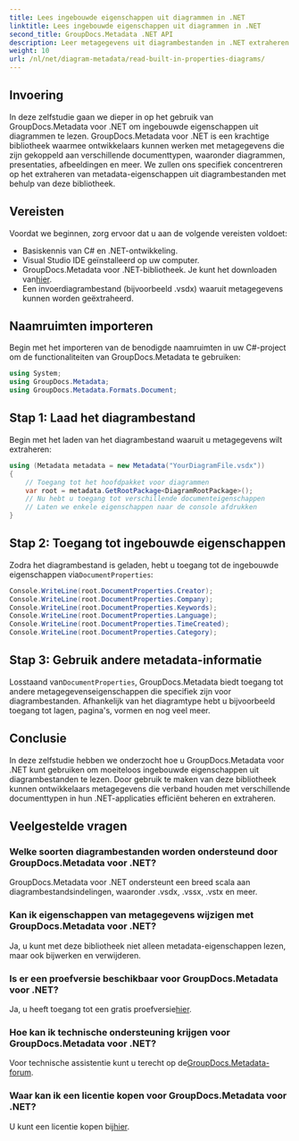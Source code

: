 ```yaml
---
title: Lees ingebouwde eigenschappen uit diagrammen in .NET
linktitle: Lees ingebouwde eigenschappen uit diagrammen in .NET
second_title: GroupDocs.Metadata .NET API
description: Leer metagegevens uit diagrambestanden in .NET extraheren met behulp van GroupDocs.Metadata. Verbeter documentbeheer en -analyse efficiënt.
weight: 10
url: /nl/net/diagram-metadata/read-built-in-properties-diagrams/
---
```

## Invoering
In deze zelfstudie gaan we dieper in op het gebruik van GroupDocs.Metadata voor .NET om ingebouwde eigenschappen uit diagrammen te lezen. GroupDocs.Metadata voor .NET is een krachtige bibliotheek waarmee ontwikkelaars kunnen werken met metagegevens die zijn gekoppeld aan verschillende documenttypen, waaronder diagrammen, presentaties, afbeeldingen en meer. We zullen ons specifiek concentreren op het extraheren van metadata-eigenschappen uit diagrambestanden met behulp van deze bibliotheek.
## Vereisten
Voordat we beginnen, zorg ervoor dat u aan de volgende vereisten voldoet:
- Basiskennis van C# en .NET-ontwikkeling.
- Visual Studio IDE geïnstalleerd op uw computer.
-  GroupDocs.Metadata voor .NET-bibliotheek. Je kunt het downloaden van[hier](https://releases.groupdocs.com/metadata/net/).
- Een invoerdiagrambestand (bijvoorbeeld .vsdx) waaruit metagegevens kunnen worden geëxtraheerd.

## Naamruimten importeren
Begin met het importeren van de benodigde naamruimten in uw C#-project om de functionaliteiten van GroupDocs.Metadata te gebruiken:
```csharp
using System;
using GroupDocs.Metadata;
using GroupDocs.Metadata.Formats.Document;
```
## Stap 1: Laad het diagrambestand
Begin met het laden van het diagrambestand waaruit u metagegevens wilt extraheren:
```csharp
using (Metadata metadata = new Metadata("YourDiagramFile.vsdx"))
{
    // Toegang tot het hoofdpakket voor diagrammen
    var root = metadata.GetRootPackage<DiagramRootPackage>();
    // Nu hebt u toegang tot verschillende documenteigenschappen
    // Laten we enkele eigenschappen naar de console afdrukken
}
```
## Stap 2: Toegang tot ingebouwde eigenschappen
 Zodra het diagrambestand is geladen, hebt u toegang tot de ingebouwde eigenschappen via`DocumentProperties`:
```csharp
Console.WriteLine(root.DocumentProperties.Creator);
Console.WriteLine(root.DocumentProperties.Company);
Console.WriteLine(root.DocumentProperties.Keywords);
Console.WriteLine(root.DocumentProperties.Language);
Console.WriteLine(root.DocumentProperties.TimeCreated);
Console.WriteLine(root.DocumentProperties.Category);
```
## Stap 3: Gebruik andere metadata-informatie
 Losstaand van`DocumentProperties`, GroupDocs.Metadata biedt toegang tot andere metagegevenseigenschappen die specifiek zijn voor diagrambestanden. Afhankelijk van het diagramtype hebt u bijvoorbeeld toegang tot lagen, pagina's, vormen en nog veel meer.

## Conclusie
In deze zelfstudie hebben we onderzocht hoe u GroupDocs.Metadata voor .NET kunt gebruiken om moeiteloos ingebouwde eigenschappen uit diagrambestanden te lezen. Door gebruik te maken van deze bibliotheek kunnen ontwikkelaars metagegevens die verband houden met verschillende documenttypen in hun .NET-applicaties efficiënt beheren en extraheren.

## Veelgestelde vragen
### Welke soorten diagrambestanden worden ondersteund door GroupDocs.Metadata voor .NET?
GroupDocs.Metadata voor .NET ondersteunt een breed scala aan diagrambestandsindelingen, waaronder .vsdx, .vssx, .vstx en meer.
### Kan ik eigenschappen van metagegevens wijzigen met GroupDocs.Metadata voor .NET?
Ja, u kunt met deze bibliotheek niet alleen metadata-eigenschappen lezen, maar ook bijwerken en verwijderen.
### Is er een proefversie beschikbaar voor GroupDocs.Metadata voor .NET?
 Ja, u heeft toegang tot een gratis proefversie[hier](https://releases.groupdocs.com/).
### Hoe kan ik technische ondersteuning krijgen voor GroupDocs.Metadata voor .NET?
 Voor technische assistentie kunt u terecht op de[GroupDocs.Metadata-forum](https://forum.groupdocs.com/c/metadata/14).
### Waar kan ik een licentie kopen voor GroupDocs.Metadata voor .NET?
 U kunt een licentie kopen bij[hier](https://purchase.groupdocs.com/buy).
